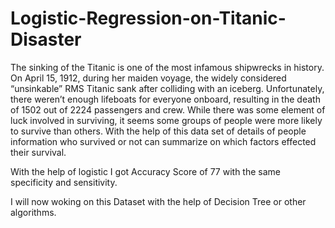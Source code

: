 # Logistic-Regression-on-Titanic-Disaster
The sinking of the Titanic is one of the most infamous shipwrecks in history.  On April 15, 1912, during her maiden voyage, the widely considered “unsinkable” RMS Titanic sank after colliding with an iceberg. Unfortunately, there weren’t enough lifeboats for everyone onboard, resulting in the death of 1502 out of 2224 passengers and crew.  While there was some element of luck involved in surviving, it seems some groups of people were more likely to survive than others.  With the help of this data set of details of people information who survived or not can summarize on which factors effected their survival.

With the help of logistic I got Accuracy Score of 77 with the same specificity and sensitivity.

I will now woking on this Dataset with the help of Decision Tree or other algorithms.
